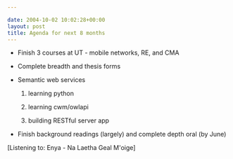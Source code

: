 ```yaml
---

date: 2004-10-02 10:02:28+00:00
layout: post
title: Agenda for next 8 months
---
```




  * Finish 3 courses at UT - mobile networks, RE, and CMA


  * Complete breadth and thesis forms


  * Semantic web services

    1. learning python


    2. learning cwm/owlapi


    3. building RESTful server app




  * Finish background readings (largely) and complete depth oral (by June)




[Listening to: Enya - Na Laetha Geal M'oige]
